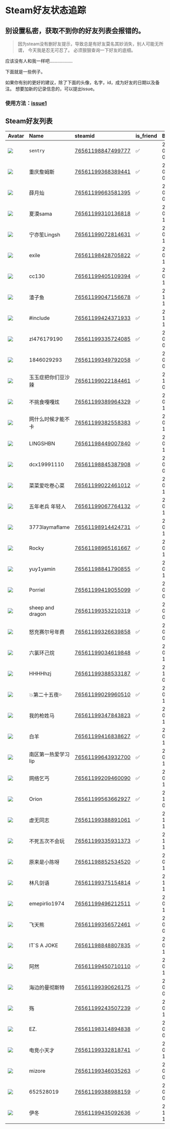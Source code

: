 # Steam好友状态追踪
## 别设置私密，获取不到你的好友列表会报错的。

> 因为steam没有删好友提示，导致总是有好友莫名其妙消失，别人可能无所谓，
> 今天我是忍无可忍了。 必须狠狠查询一下好友的底细。

应该没有人和我一样吧………………

下面就是一些例子。

如果你有别的更好的建议，除了下面的头像，名字，id，成为好友的日期以及备注。 想要加新的记录信息的，可以提出issue。

### 使用方法：[issue1](https://github.com/systemannounce/SteamFriends/issues/1)



## Steam好友列表
| Avatar                                                                            | Name             | steamid                                                                     | is_friend   | BFD                 | removed_time   | Remark   |
|:----------------------------------------------------------------------------------|:-----------------|:----------------------------------------------------------------------------|:------------|:--------------------|:---------------|:---------|
| ![](https://avatars.steamstatic.com/8dfe278c7493b6984540e57ecd57b791df13841e.jpg) | ```sentry```     | [76561198847499777](https://steamcommunity.com/profiles/76561198847499777/) | ✅           | 2020-03-17 06:46:02 |                |          |
| ![](https://avatars.steamstatic.com/745c386ac0303b57d1c322c40f3908fa602e10e0.jpg) | 重庆詹姆斯            | [76561199368389441](https://steamcommunity.com/profiles/76561199368389441/) | ✅           | 2022-09-08 01:10:58 |                |          |
| ![](https://avatars.steamstatic.com/de7cb452589cd5ce1a0c8cb3e5d7755db37f31b6.jpg) | 薛月灿              | [76561199663581395](https://steamcommunity.com/profiles/76561199663581395/) | ✅           | 2024-07-26 06:49:59 |                |          |
| ![](https://avatars.steamstatic.com/71901004b276026f74ee7f559e048f8793c9c655.jpg) | 夏漠sama           | [76561199310136818](https://steamcommunity.com/profiles/76561199310136818/) | ✅           | 2023-05-24 11:13:05 |                |          |
| ![](https://avatars.steamstatic.com/f78dca9d67a6e88e5caf4ae4475bcaa97cedaa9b.jpg) | 宁亦笙Lingsh        | [76561199072814631](https://steamcommunity.com/profiles/76561199072814631/) | ✅           | 2020-07-17 12:45:10 |                |          |
| ![](https://avatars.steamstatic.com/1f197dd903fa98a5b45f2ed8c4f830d5ad948108.jpg) | exile            | [76561198428705822](https://steamcommunity.com/profiles/76561198428705822/) | ✅           | 2022-09-24 14:04:07 |                |          |
| ![](https://avatars.steamstatic.com/a5172ddaf8a3f99baf1636a8e4cbc4d6003b3839.jpg) | cc130            | [76561199405109394](https://steamcommunity.com/profiles/76561199405109394/) | ✅           | 2023-04-12 14:38:20 |                |          |
| ![](https://avatars.steamstatic.com/652075abae1e12f3ecc76662a38af8686b3bcbdb.jpg) | 渣子鱼              | [76561199047156678](https://steamcommunity.com/profiles/76561199047156678/) | ✅           | 2022-10-02 15:37:24 |                |          |
| ![](https://avatars.steamstatic.com/1d936baefa8c607aa6d94de5f0281425baae104a.jpg) | #include         | [76561199424371933](https://steamcommunity.com/profiles/76561199424371933/) | ✅           | 2022-12-22 13:30:26 |                |          |
| ![](https://avatars.steamstatic.com/fef49e7fa7e1997310d705b2a6158ff8dc1cdfeb.jpg) | zl476179190      | [76561199335724085](https://steamcommunity.com/profiles/76561199335724085/) | ✅           | 2023-01-01 03:14:40 |                |          |
| ![](https://avatars.steamstatic.com/fef49e7fa7e1997310d705b2a6158ff8dc1cdfeb.jpg) | 1846029293       | [76561199349792058](https://steamcommunity.com/profiles/76561199349792058/) | ✅           | 2023-05-27 04:57:18 |                |          |
| ![](https://avatars.steamstatic.com/2d572f7f421c72e638928b00acbbda6fdab24095.jpg) | 玉玉症把你们豆沙辣        | [76561199022184461](https://steamcommunity.com/profiles/76561199022184461/) | ✅           | 2022-10-03 04:50:12 |                |          |
| ![](https://avatars.steamstatic.com/fef49e7fa7e1997310d705b2a6158ff8dc1cdfeb.jpg) | 不挑食嘎嘎炫           | [76561199389964329](https://steamcommunity.com/profiles/76561199389964329/) | ✅           | 2023-05-24 11:47:33 |                |          |
| ![](https://avatars.steamstatic.com/f29470194b1f90ee8ce9b5f0dd6d3cf6287e501e.jpg) | 网什么时候才能不卡        | [76561199382558383](https://steamcommunity.com/profiles/76561199382558383/) | ✅           | 2023-04-04 12:06:29 |                |          |
| ![](https://avatars.steamstatic.com/92dd957446579019b96699ef7f486389b191a4b5.jpg) | LINGSHBN         | [76561198449007840](https://steamcommunity.com/profiles/76561198449007840/) | ✅           | 2020-05-02 11:59:37 |                |          |
| ![](https://avatars.steamstatic.com/fef49e7fa7e1997310d705b2a6158ff8dc1cdfeb.jpg) | dcx19991110      | [76561198845387908](https://steamcommunity.com/profiles/76561198845387908/) | ✅           | 2020-07-19 06:28:45 |                |          |
| ![](https://avatars.steamstatic.com/b9df8dc08160923f952edd1415bd2a860bd07069.jpg) | 菜菜爱吃卷心菜          | [76561199022461012](https://steamcommunity.com/profiles/76561199022461012/) | ✅           | 2023-05-24 11:08:36 |                |          |
| ![](https://avatars.steamstatic.com/c7cc6e13eb92627e062895d1cae8375a54b89e5d.jpg) | 五年老兵   年轻人       | [76561199067764132](https://steamcommunity.com/profiles/76561199067764132/) | ✅           | 2020-07-17 12:26:53 |                |          |
| ![](https://avatars.steamstatic.com/b5b9f67d71cf7f93c782feb52fb7f5c890e9dcde.jpg) | 3773laymaflame   | [76561198914424731](https://steamcommunity.com/profiles/76561198914424731/) | ✅           | 2022-08-28 13:59:22 |                |          |
| ![](https://avatars.steamstatic.com/1c0b5c37a442a2d39f32902ec42f2e26ba6a142e.jpg) | Rocky            | [76561198965161667](https://steamcommunity.com/profiles/76561198965161667/) | ✅           | 2021-05-02 11:29:56 |                |          |
| ![](https://avatars.steamstatic.com/b9f867a596213757dfb40470d51363148b4a4e83.jpg) | yuy1yamin        | [76561198841790855](https://steamcommunity.com/profiles/76561198841790855/) | ✅           | 2022-08-29 15:42:47 |                |          |
| ![](https://avatars.steamstatic.com/8d645273276c3a2cc6dff43f32849b5ccb4c7eed.jpg) | Porriel          | [76561199419055099](https://steamcommunity.com/profiles/76561199419055099/) | ✅           | 2023-05-27 04:34:30 |                |          |
| ![](https://avatars.steamstatic.com/658f0dd2e7284c39bad26004b8c2557281f2c531.jpg) | sheep and dragon | [76561199353210319](https://steamcommunity.com/profiles/76561199353210319/) | ✅           | 2022-07-12 07:33:13 |                |          |
| ![](https://avatars.steamstatic.com/4e4ea3a6d58d6e9efa44da51f9a4a36688926336.jpg) | 怒充赛尔号年费          | [76561199326639858](https://steamcommunity.com/profiles/76561199326639858/) | ✅           | 2022-06-27 04:18:15 |                |          |
| ![](https://avatars.steamstatic.com/fef49e7fa7e1997310d705b2a6158ff8dc1cdfeb.jpg) | 六氯环己烷            | [76561199034619848](https://steamcommunity.com/profiles/76561199034619848/) | ✅           | 2022-09-05 14:31:06 |                |          |
| ![](https://avatars.steamstatic.com/c1ea4c54d5bb4507127dad8ec40b9b8924d3cb05.jpg) | HHHHhzj          | [76561199388533187](https://steamcommunity.com/profiles/76561199388533187/) | ✅           | 2022-11-05 01:50:55 |                |          |
| ![](https://avatars.steamstatic.com/254bdfebc483e83a65d69f6035034d7ebe692fd5.jpg) | 💥第二十五夜💦          | [76561199029960510](https://steamcommunity.com/profiles/76561199029960510/) | ✅           | 2020-08-08 10:21:51 |                |          |
| ![](https://avatars.steamstatic.com/d1b0c2fff676e01a84c7dc60cb6339249e10ae48.jpg) | 我的枪姓马            | [76561199347843823](https://steamcommunity.com/profiles/76561199347843823/) | ✅           | 2022-09-03 13:08:33 |                |          |
| ![](https://avatars.steamstatic.com/bb50b6e1716d033be14c2ff1d17baacf5b3390b5.jpg) | 白羊               | [76561199416838627](https://steamcommunity.com/profiles/76561199416838627/) | ✅           | 2024-06-17 13:36:09 |                |          |
| ![](https://avatars.steamstatic.com/ca9ec7f9a6b37243163fd46ca124bdbbb9cacdb1.jpg) | 南区第一热爱学习lip      | [76561199643932700](https://steamcommunity.com/profiles/76561199643932700/) | ✅           | 2024-09-09 10:57:17 |                |          |
| ![](https://avatars.steamstatic.com/a337a69d1b7403c5c2deb532067cce317f08d0f3.jpg) | 网络乞丐             | [76561199209460090](https://steamcommunity.com/profiles/76561199209460090/) | ✅           | 2024-09-18 13:55:23 |                |          |
| ![](https://avatars.steamstatic.com/e515bb07dd8ef14d5453c4fb024c1fbf13562062.jpg) | Orion            | [76561199563662927](https://steamcommunity.com/profiles/76561199563662927/) | ✅           | 2024-12-01 08:15:42 |                |          |
| ![](https://avatars.steamstatic.com/59305ce329204cff4d0370a0ce4f1bd025758cec.jpg) | 虚无同志             | [76561199388891061](https://steamcommunity.com/profiles/76561199388891061/) | ✅           | 2023-10-16 14:50:10 |                |          |
| ![](https://avatars.steamstatic.com/fef49e7fa7e1997310d705b2a6158ff8dc1cdfeb.jpg) | 不死五次不会玩          | [76561199335931373](https://steamcommunity.com/profiles/76561199335931373/) | ✅           | 2022-11-12 12:42:36 |                |          |
| ![](https://avatars.steamstatic.com/a8c5d92192f114f5ed05a03a86e53facc7d22a27.jpg) | 原来是小陈呀           | [76561198852534520](https://steamcommunity.com/profiles/76561198852534520/) | ✅           | 2023-08-10 14:39:47 |                |          |
| ![](https://avatars.steamstatic.com/fef49e7fa7e1997310d705b2a6158ff8dc1cdfeb.jpg) | 林凡剑语             | [76561199375154814](https://steamcommunity.com/profiles/76561199375154814/) | ✅           | 2022-10-27 13:36:04 |                |          |
| ![](https://avatars.steamstatic.com/b2e8d8ea262efed78423d36e74a62a794dc799e4.jpg) | emepirlio1974    | [76561199496212511](https://steamcommunity.com/profiles/76561199496212511/) | ✅           | 2024-08-16 11:37:36 |                |          |
| ![](https://avatars.steamstatic.com/fef49e7fa7e1997310d705b2a6158ff8dc1cdfeb.jpg) | 飞天熊              | [76561199356572461](https://steamcommunity.com/profiles/76561199356572461/) | ✅           | 2024-03-17 05:04:46 |                |          |
| ![](https://avatars.steamstatic.com/3f5e9daea59216d7fe13df4e031d3537580e5e21.jpg) | IT`S A JOKE      | [76561198848807835](https://steamcommunity.com/profiles/76561198848807835/) | ✅           | 2020-05-03 13:02:16 |                |          |
| ![](https://avatars.steamstatic.com/cc2c645152dda69f5ebab09e8310f45d2ad47318.jpg) | 阿然               | [76561199450710110](https://steamcommunity.com/profiles/76561199450710110/) | ✅           | 2024-09-13 13:00:00 |                |          |
| ![](https://avatars.steamstatic.com/c23e68da4f8cda85b7259474151c863d43d5fd7c.jpg) | 海边的曼彻斯特          | [76561199390626175](https://steamcommunity.com/profiles/76561199390626175/) | ✅           | 2024-09-08 06:58:10 |                |          |
| ![](https://avatars.steamstatic.com/79def63687bb3221e5387781492f6fd1790624e0.jpg) | 殇                | [76561199243507239](https://steamcommunity.com/profiles/76561199243507239/) | ✅           | 2022-09-07 14:53:36 |                |          |
| ![](https://avatars.steamstatic.com/8d7015cd397734c4b8151d0c2ef88d202ee41d04.jpg) | EZ.              | [76561198314894838](https://steamcommunity.com/profiles/76561198314894838/) | ✅           | 2020-08-26 08:07:19 |                |          |
| ![](https://avatars.steamstatic.com/2960802fa4d04f08bc20e9127d6aa469191bcd3b.jpg) | 电竞小天才            | [76561199332818741](https://steamcommunity.com/profiles/76561199332818741/) | ✅           | 2023-02-07 10:10:44 |                |          |
| ![](https://avatars.steamstatic.com/274f6dd92118637c491c162d0df9da60897fa8bd.jpg) | mizore           | [76561199346035263](https://steamcommunity.com/profiles/76561199346035263/) | ✅           | 2024-04-11 05:28:59 |                |          |
| ![](https://avatars.steamstatic.com/3e60bf8e3d5da44e26539e228e4c54f5b739a95b.jpg) | 652528019        | [76561199388988159](https://steamcommunity.com/profiles/76561199388988159/) | ✅           | 2022-09-09 04:51:25 |                |          |
| ![](https://avatars.steamstatic.com/57f7cceddda90c0e4dddc02211b8363cab61ed5b.jpg) | 伊冬               | [76561199435092636](https://steamcommunity.com/profiles/76561199435092636/) | ✅           | 2023-11-02 12:14:45 |                |          |